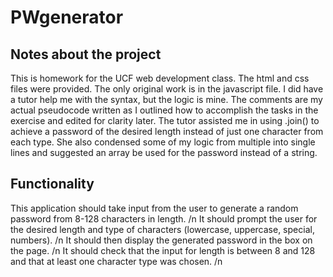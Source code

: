# PWgenerator

## Notes about the project
This is homework for the UCF web development class. The html and css files were provided. 
The only original work is in the javascript file.  I did have a tutor help me with the syntax, but the logic is mine.
The comments are my actual pseudocode written as I outlined how to accomplish the tasks in the exercise and edited for clarity later.
The tutor assisted me in using .join() to achieve a password of the desired length instead of just one character from each type.
She also condensed some of my logic from multiple into single lines and suggested an array be used for the password instead of a string.

## Functionality
This application should take input from the user to generate a random password from 8-128 characters in length. /n
It should prompt the user for the desired length and type of characters (lowercase, uppercase, special, numbers). /n
It should then display the generated password in the box on the page. /n
It should check that the input for length is between 8 and 128 and that at least one character type was chosen. /n
